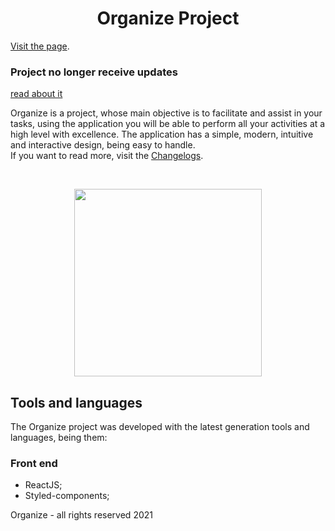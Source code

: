 <h1 align="center"> Organize Project </h1>
<a href="https://organize.vercel.app/" target="_black">Visit the page</a>.

###  Project no longer receive updates
   [read about it](https://github.com/AntonioLourencos/Organize/blob/master/Notes.md)

   Organize is a project, whose main objective is to facilitate and assist in your tasks, using the application you will be able to perform all your activities at a high level with excellence. The application has a simple, modern, intuitive and interactive design, being easy to handle.
   <br />
   If you want to read more, visit the <a href="https://github.com/AntonioLourencos/Organize/blob/master/Update/Changelog.md">Changelogs</a>.
   
 <br />
 
<p align="center">
<img width="300" src="https://i.imgur.com/oKhimJk.png" />
</p>

## Tools and languages 
  The Organize project was developed with the latest generation tools and languages, being them:
  
 ### Front end
<ul>
  <li> ReactJS; </li>
  <li> Styled-components; </li>
</ul>

Organize - all rights reserved 2021

